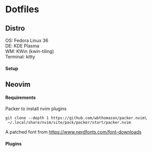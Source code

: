 # Dotfiles

## Distro

OS: Fedora Linux 36  
DE: KDE Plasma  
WM: KWin (kwin-tiling)  
Terminal: kitty  

#### Setup

## Neovim

#### Requirements

Packer to install nvim plugins
```
git clone --depth 1 https://github.com/wbthomason/packer.nvim\
 ~/.local/share/nvim/site/pack/packer/start/packer.nvim
```

A patched font from https://www.nerdfonts.com/font-downloads

#### Plugins
